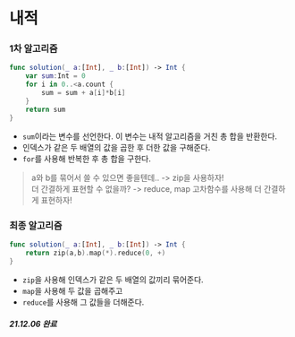# 내적

### 1차 알고리즘

```swift
func solution(_ a:[Int], _ b:[Int]) -> Int {
    var sum:Int = 0
    for i in 0..<a.count {
        sum = sum + a[i]*b[i]
    }
    return sum
}
```

- `sum`이라는 변수를 선언한다. 이 변수는 내적 알고리즘을 거친 총 합을 반환한다.
- 인덱스가 같은 두 배열의 값을 곱한 후 더한 값을 구해준다.
- `for`를 사용해 반복한 후 총 합을 구한다.

> a와 b를 묶어서 쓸 수 있으면 좋을텐데.. -> zip을 사용하자!  
> 더 간결하게 표현할 수 없을까? -> reduce, map 고차함수를 사용해 더 간결하게 표현하자!

### 최종 알고리즘

```swift
func solution(_ a:[Int], _ b:[Int]) -> Int {
    return zip(a,b).map(*).reduce(0, +)
}
```

- `zip`을 사용해 인덱스가 같은 두 배열의 값끼리 묶어준다.
- `map`을 사용해 두 값을 곱해주고
- `reduce`를 사용해 그 값들을 더해준다.

##### 21.12.06 완료
